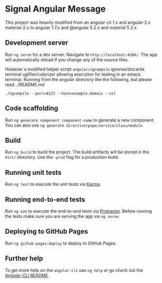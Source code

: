 # Signal Angular Message

This project was heavily modified from an angular-cli 1.x and
angular-2.x material-2.x to angular 1.7.x and @angular 5.2.x and
material 5.2.x

## Development server
Run `ng serve` for a dev server. Navigate to `http://localhost:4200/`. The app will automatically reload if you change any of the source files.

However a modified helper script `angular/ngcompile` ignores/discards
terminal uglifier/colorizer allowing execution for testing in an emacs
terminal. Running from the angular directory like the following, but
please read ../README.md

```
./ngcompile --port=8123 --host=example.domain --ssl
```


## Code scaffolding

Run `ng generate component component-name` to generate a new component. You can also use `ng generate directive/pipe/service/class/module`.

## Build

Run `ng build` to build the project. The build artifacts will be stored in the `dist/` directory. Use the `-prod` flag for a production build.

## Running unit tests

Run `ng test` to execute the unit tests via [Karma](https://karma-runner.github.io).

## Running end-to-end tests

Run `ng e2e` to execute the end-to-end tests via [Protractor](http://www.protractortest.org/).
Before running the tests make sure you are serving the app via `ng serve`.

## Deploying to GitHub Pages

Run `ng github-pages:deploy` to deploy to GitHub Pages.

## Further help

To get more help on the `angular-cli` use `ng help` or go check out the [Angular-CLI README](https://github.com/angular/angular-cli/blob/master/README.md).
